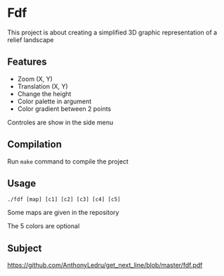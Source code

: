 # Fdf

This project is about creating a simplified 3D graphic representation of a
relief landscape

## Features

- Zoom (X, Y)
- Translation (X, Y)
- Change the height
- Color palette in argument
- Color gradient between 2 points

Controles are show in the side menu

## Compilation

Run `make` command to compile the project

## Usage

```
./fdf [map] [c1] [c2] [c3] [c4] [c5]
```
Some maps are given in the repository

The 5 colors are optional

## Subject 
 
https://github.com/AnthonyLedru/get_next_line/blob/master/fdf.pdf

